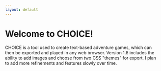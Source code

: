 ```yaml
---
layout: default
---
```



# Welcome to CHOICE!
CHOICE is a tool used to create text-based adventure games, which can then be exported and played in any web browser. Version 1.8 includes the ability to add images and choose from two CSS "themes" for export. I plan to add more refinements and features slowly over time.
